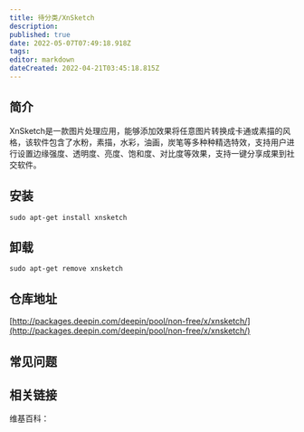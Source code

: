 ```yaml
---
title: 待分类/XnSketch
description: 
published: true
date: 2022-05-07T07:49:18.918Z
tags: 
editor: markdown
dateCreated: 2022-04-21T03:45:18.815Z
---
```


## 简介

XnSketch是一款图片处理应用，能够添加效果将任意图片转换成卡通或素描的风格，该软件包含了水粉，素描，水彩，油画，炭笔等多种种精选特效，支持用户进行设置边缘强度、透明度、亮度、饱和度、对比度等效果，支持一键分享成果到社交软件。

## 安装

`sudo apt-get install xnsketch`

## 卸载

`sudo apt-get remove xnsketch`

## 仓库地址

[http://packages.deepin.com/deepin/pool/non-free/x/xnsketch/](http://packages.deepin.com/deepin/pool/non-free/x/xnsketch/)

## 常见问题

## 相关链接

维基百科：
